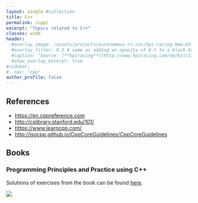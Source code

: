 ```yaml
---
layout: single #collection
title: C++ 
permalink: /cpp/
excerpt: "Topics related to C++"
classes: wide
header:
  #overlay_image: /assets/projects/autonomous-rc-car/hpi-racing-bmw-m3.png
  #overlay_filter: 0.5 # same as adding an opacity of 0.5 to a black background
  #caption: "Source: [**hpiracing**](http://www.hpiracing.com/de/kit/114343)"
  #show_overlay_excerpt: true
#sidebar:
#  nav: "cpp"
author_profile: false
---
```


## References

- https://en.cppreference.com
- http://cslibrary.stanford.edu/101/
- https://www.learncpp.com/
- http://isocpp.github.io/CppCoreGuidelines/CppCoreGuidelines

## Books

### Programming Principles and Practice using C++

Solutions of exercises from the book can be found [here](/pppucpp/).

<a target="_blank" href="https://www.amazon.de/gp/product/0321992784/ref=as_li_tl?ie=UTF8&camp=1638&creative=6742&creativeASIN=0321992784&linkCode=as2&tag=fjp-21&linkId=98e7898fd70659f071f1512fd4b47921"><img border="0" src="//ws-eu.amazon-adsystem.com/widgets/q?_encoding=UTF8&MarketPlace=DE&ASIN=0321992784&ServiceVersion=20070822&ID=AsinImage&WS=1&Format=_SL160_&tag=fjp-21" ></a><img src="//ir-de.amazon-adsystem.com/e/ir?t=fjp-21&l=am2&o=3&a=0321992784" width="1" height="1" border="0" alt="" style="border:none !important; margin:0px !important;" />
